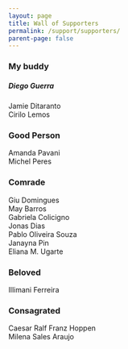 ```yaml
---
layout: page
title: Wall of Supporters
permalink: /support/supporters/
parent-page: false
---
```


### My buddy  
##### Diego Guerra  
Jamie Ditaranto  
Cirilo Lemos  

  
### Good Person  
Amanda Pavani  
Michel Peres  
  
    
### Comrade  
Giu Domingues  
May Barros  
Gabriela Colicigno  
Jonas Dias  
Pablo Oliveira Souza  
Janayna Pin  
Eliana M. Ugarte  
  
  
### Beloved   
Illimani Ferreira  
  
  
### Consagrated  
Caesar Ralf Franz Hoppen  
Milena Sales Araujo
